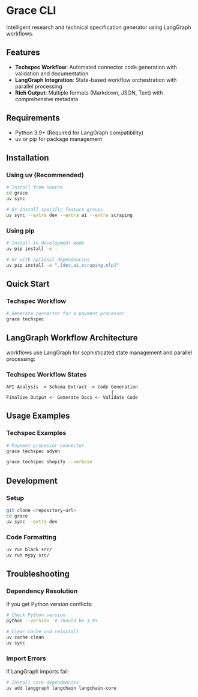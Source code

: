 # Grace CLI

Intelligent research and technical specification generator using LangGraph workflows.

## Features

- **Techspec Workflow**: Automated connector code generation with validation and documentation
- **LangGraph Integration**: State-based workflow orchestration with parallel processing
- **Rich Output**: Multiple formats (Markdown, JSON, Text) with comprehensive metadata

## Requirements

- Python 3.9+ (Required for LangGraph compatibility)
- uv or pip for package management

## Installation

### Using uv (Recommended)
```bash
# Install from source
cd grace
uv sync

# Or install specific feature groups
uv sync --extra dev --extra ai --extra scraping
```

### Using pip
```bash
# Install in development mode
uv pip install -e .

# Or with optional dependencies
uv pip install -e ".[dev,ai,scraping,nlp]"
```

## Quick Start

### Techspec Workflow
```bash
# Generate connector for a payment processor
grace techspec
```

## LangGraph Workflow Architecture

workflows use LangGraph for sophisticated state management and parallel processing:


### Techspec Workflow States
```
API Analysis -> Schema Extract -> Code Generation
                                       |
Finalize Output <- Generate Docs <- Validate Code
```

## Usage Examples


### Techspec Examples
```bash
# Payment processor connector
grace techspec adyen

grace techspec shopify --verbose
```

## Development

### Setup
```bash
git clone <repository-url>
cd grace
uv sync --extra dev
```


### Code Formatting
```bash
uv run black src/
uv run mypy src/
```

## Troubleshooting

### Dependency Resolution
If you get Python version conflicts:
```bash
# Check Python version
python --version  # Should be 3.9+

# Clear cache and reinstall
uv cache clean
uv sync
```

### Import Errors
If LangGraph imports fail:
```bash
# Install core dependencies
uv add langgraph langchain langchain-core
```
